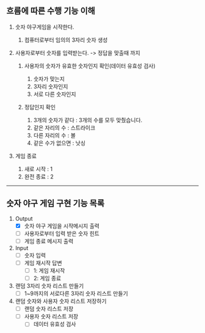 ## 흐름에 따른 수행 기능 이해

1. 숫자 야구게임을 시작한다.
   1) 컴퓨터로부터 임의의 3자리 숫자 생성

2. 사용자로부터 숫자를 입력받는다. -> 정답을 맞출때 까지
   1. 사용자의 숫자가 유효한 숫자인지 확인(데이터 유효성 검사)
      1) 숫자가 맞는지
      2) 3자리 숫자인지
      3) 서로 다른 숫자인지
   
   2. 정답인지 확인
      1) 3개의 숫자가 같다 : 3개의 수를 모두 맞췄습니다.
      2) 같은 자리의 수 : 스트라이크
      3) 다른 자리의 수 : 볼
      4) 같은 수가 없으면 : 낫싱 

3. 게임 종료
   1) 새로 시작 : 1
   2) 완전 종료 : 2

---

## 숫자 야구 게임 구현 기능 목록

1. Output
   - [x] 숫자 야구 게임을 시작메시지 출력
   - [ ] 사용자로부터 입력 받은 숫자 힌트
   - [ ] 게임 종료 메시지 출력
   
2. Input
   - [ ] 숫자 입력
   - [ ] 게임 재시작 답변
     - [ ] 1: 게임 재시작
     - [ ] 2: 게임 종료

3. 랜덤 3자리 숫자 리스트 만들기
   - [ ] 1~9까지의 서로다른 3자리 숫자 리스트 만들기

4. 랜덤 숫자와 사용자 숫자 리스트 저장하기
   - [ ] 랜덤 숫자 리스트 저장
   - [ ] 사용자 숫자 리스트 저장
     - [ ] 데이터 유효성 검사